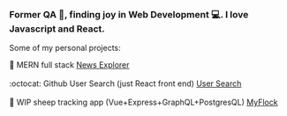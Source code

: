 ### Former QA :bug:, finding joy in Web Development :computer:. I love Javascript and React.

Some of my personal projects: 

:newspaper: MERN full stack <a href="https://explorenews.herokuapp.com/" target="_blank">News Explorer<a> <br> <br>
:octocat: Github User Search (just React front end) <a href="https://git-user-search-vk.herokuapp.com/" target="_blank">User Search<a> <br> <br>
:sheep: WIP sheep tracking app (Vue+Express+GraphQL+PostgresQL)  <a href="https://sheep-front-end.herokuapp.com/" target="_blank">MyFlock<a><br> <br>



<!--
**kavunveronika/kavunveronika** is a ✨ _special_ ✨ repository because its `README.md` (this file) appears on your GitHub profile.

Here are some ideas to get you started:

- 🔭 I’m currently working on ...
- 🌱 I’m currently learning ...
- 👯 I’m looking to collaborate on ...
- 🤔 I’m looking for help with ...
- 💬 Ask me about ...
- 📫 How to reach me: ...
- 😄 Pronouns: ...
- ⚡ Fun fact: ...
-->
